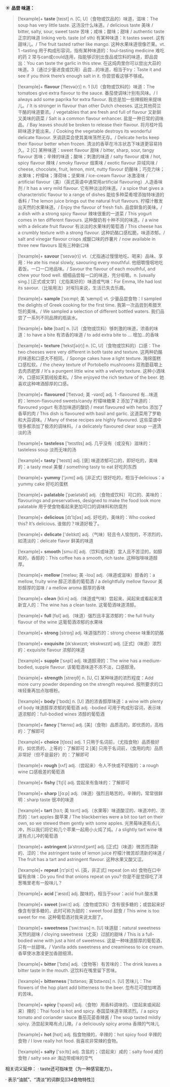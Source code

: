 ☀ <span class="category">**品尝 味道：**</span>
>[!example]+ <span class="vocabulary">**taste**</span> [teɪst] 
> <span class="definition">n. [C, U]（食物或饮品的）味道，滋味：</span>The soup has very little taste. 这汤没什么味道。/ delicious taste 美味 / bitter, salty, sour, sweet taste 苦味；咸味；酸味；甜味 / authentic taste 正宗的味道 linking verb. taste (of sth) 有某种味道：</span>It tastes sweet. 这有甜味儿。/ The fruit tasted rather like mango. 这种水果味道很像芒果。<span class="definition">vt. 1 –tasting 用于构成形容词，指有某种味道的：</span>foul-tasting medicine 难吃的药 <span class="definition">2 常与can或could连用，指能够识别出食品或饮料的味道，即品尝出：</span>You can taste the garlic in this stew. 在这炖肉里你可以尝出大蒜的味道。<span class="definition">3（通过少量进食或饮用）品尝…的味道，相当于try：</span>Taste it and see if you think there’s enough salt in it. 你尝尝看这够不够咸。
           
>[!example]+ <span class="vocabulary">**flavour**</span> [ˈfleɪvə(r)]
> <span class="definition">n. 1 [U]（食物或饮料的）味道：</span>The tomatoes give extra flavour to the sauce. 番茄使调味汁别有风味。/ I always add some paprika for extra flavour. 我总是加一些辣椒粉来提味儿。/ It is stronger in flavour than other Dutch cheeses. 这比其他荷兰干酪的味道要浓。/ vegetables that are fresh and full of flavour 又新鲜又美味的蔬菜 / Salt is a common flavour enhancer. 盐是一种日常的调味品。/ Bay leaves should be broken to release their flavour. 将月桂叶捣碎味道才能出来。/ Cooking the vegetable destroys its wonderful delicate flavour. 烹调蔬菜会使其美味荡然无存。/ Delicate herbs keep their flavour better when frozen. 清淡的香草在冷冻状态下味道更容易持久。<span class="definition">2 [C] 某种味道：</span>sweet flavour 甜味 / bitter, sharp, sour, tangy flavour 苦味；辛辣的味道；酸味；刺激的味道 / salty flavour 咸味 / hot, spicy flavour 辣味 / smoky flavour 烟熏味 / exotic flavour 异域风味 / cheese, chocolate, fruit, lemon, mint, nutty flavour 奶酪味；巧克力味；水果味；柠檬味；薄荷味；坚果味 / ice-cream flavour 冰激凌味 / artificial flavour（美）（英式英语中通常用artificial flavouring）人造香味剂 / It has a very mild flavour. 它有种淡淡的味道。/ a spice that gives a characteristic flavour to a range of dishes 能给多种菜肴增添独特味道的香料 / The lemon juice brings out the natural fruit flavours. 柠檬汁散发出天然的水果味道。/ Enjoy the flavour of fresh fish. 品尝鲜鱼的美味。/ a dish with a strong spicy flavour 辣味很重的一道菜 / This yogurt comes in ten different flavours. 这种酸奶有十种不同的味道。/ a wine with a delicate fruit flavour 有淡淡的水果味的葡萄酒 / This cheese has a crumbly texture with a strong flavour. 这种奶酪口感松脆，味道浓郁。/ salt and vinegar flavour crisps 咸酸口味的炸薯片 / now available in three new flavours 现有三种新口味
           
>[!example]+ <span class="vocabulary">**savour**</span> [ˈseɪvə(r)]
> <span class="definition">vt.（尤指通过慢慢地吃、喝来）品味、享用：</span>He ate his meal slowly, savouring every mouthful. 他细嚼慢咽地吃着饭，一口一口地品味。/ Savour the flavour of each mouthful, and chew your food well. 细细品尝每一口的味道，充分咀嚼。<span class="definition">n. [usually sing.] [正式或文学]（尤指美好的）味道或气味：</span>For Emma, life had lost its savour.（比喻用法）对埃玛来说，生活已失去乐趣。
           
>[!example]+ <span class="vocabulary">**sample**</span> [ˈsɑ:mpl; 美 ˈsæmpl]
> <span class="definition">vt. 少量品尝食物：</span>I sampled the delights of Greek cooking for the first time. 我第一次品尝到希腊烹饪的美味。/ We sampled a selection of different bottled waters. 我们品尝了一系列不同品牌的瓶装水。

>[!example]+ <span class="vocabulary">**bite**</span> [baɪt] 
> <span class="definition">n. [U]（食物或饮料）够刺激的味道，浓香的味道：</span>to have a bite 有浓香的味道 / to add extra bite to ... 增加…的香味
           
>[!example]+ <span class="vocabulary">**texture**</span> [ˈtekstʃə(r)]
> <span class="definition">n. [C, U]（食物或饮料的）口感：</span>The two cheeses were very different in both taste and texture. 这两种奶酪的味道和口感大不相同。/ Sponge cakes have a light texture. 海绵蛋糕口感松软。/ the chewy texture of Portobello mushrooms 双孢蘑菇嚼上去肉质肥厚 / It's a pungent little wine with a velvety texture. 这种小酒味冲，口感如天鹅绒般柔和。/ She enjoyed the rich texture of the beer. 她喜欢这种啤酒醇厚的口感。
           
>[!example]+ <span class="vocabulary">**flavoured**</span> [ˈfleɪvəd; 美 -vərd]
> <span class="definition">adj. 1 -flavoured 有…味道的：</span>lemon-flavoured sweets/candy 柠檬味糖果 <span class="definition">2 添加了味道的：</span>flavoured yogurt 有添加味道的酸奶 / meat flavoured with herbs 添加了香草的肉 / This dish is flavoured with basil and garlic. 这道菜用了罗勒和大蒜调味。/ Many of these recipes are highly flavoured. 这些菜谱中很多都添加了极浓的调味料。/ a delicately flavoured clear soup 一道清淡的汤

>[!example]+ <span class="vocabulary">**tasteless**</span> ['teɪstlɪs] 
> <span class="definition">adj. 几乎没有（或没有）滋味的：</span>tasteless soup 淡而无味的汤

>[!example]+ <span class="vocabulary">**tasty**</span> ['teɪstɪ] 
> <span class="definition">adj. [褒] 味道浓郁可口的，即好吃的，美味的：</span>a tasty meal 美餐 / something tasty to eat 好吃的东西

>[!example]+ <span class="vocabulary">**yummy**</span> ['jʌmɪ] 
> <span class="definition">adj. [非正式] 很好吃的，相当于delicious：</span>a yummy cake 好吃的蛋糕
           
>[!example]+ <span class="vocabulary">**palatable**</span> [ˈpælətəbl]
> <span class="definition">adj.（食物或饮料）可口的、美味的：</span>flavourings and preservatives, designed to make the food look more palatable 用于使食物看起来更加可口的调味料和防腐剂

>[!example]+ <span class="vocabulary">**delicious**</span> [dɪ'lɪʃəs] 
> <span class="definition">adj. 好吃的，美味的：</span>Who cooked this? It’s delicious. 谁做的？味道好极了。

>[!example]+ <span class="vocabulary">**delicate**</span> ['delɪkɪt] 
> <span class="definition">adj.（气味）轻且令人愉悦的，不浓烈的，如清淡的：</span>delicate flavor 鲜美的味道

>[!example]+ <span class="vocabulary">**smooth**</span> [smu:ð] 
> <span class="definition">adj.（饮料或味道）宜人且不苦涩的，如醇和的，香醇的：</span>This coffee has a smooth, rich taste. 这种咖啡味道醇厚。
           
>[!example]+ <span class="vocabulary">**mellow**</span> [ˈmeləʊ; 美 -loʊ]
> <span class="definition">adj.（味道或滋味）醇香的：</span>a mellow, fruity wine 醇正浓香的葡萄酒 / a delightfully mellow flavour 美妙醇厚的滋味 / a mellow aroma 醇厚的香味

>[!example]+ <span class="vocabulary">**clean**</span> [kli:n] 
> <span class="definition">adj.（味道或气味）尝起来、闻起来或看起来清新宜人的：</span>The wine has a clean taste. 这葡萄酒味道清醇。

>[!example]+ <span class="vocabulary">**full**</span> [fʊl] 
> <span class="definition">adj.（味道）强烈且丰富浓郁的：</span>the full fruity flavour of the wine 这葡萄酒浓郁的水果味

>[!example]+ <span class="vocabulary">**strong**</span> [strɒŋ] 
> <span class="definition">adj. 味道强烈的：</span>strong cheese 味重的奶酪
             
>[!example]+ <span class="vocabulary">**exquisite**</span> [ɪkˈskwɪzɪt; ˈekskwɪzɪt]
> <span class="definition">adj. [正式]（味道）浓烈的：</span>exquisite flavour 浓郁的味道         

>[!example]+ <span class="vocabulary">**supple**</span> [ˈsʌpl]
> <span class="definition">adj. 味道醇滑的：</span>The wine has a medium-bodied, supple flavour. 该葡萄酒味道不浓不淡，口感醇滑。

>[!example]+ <span class="vocabulary">**strength**</span> [streŋθ] 
> <span class="definition">n. [U, C] 某种味道的浓烈程度：</span>Add more curry powder depending on the strength required. 按所要求的口味轻重再加点咖喱粉。

>[!example]+ <span class="vocabulary">**body**</span> ['bɒdɪ] 
> <span class="definition">n. [U] 酒的浓香醇厚味道：</span>a wine with plenty of body 味道醇厚浓郁的葡萄酒 <span class="definition">adj. -bodied 可用于构成形容词，表示味道浓郁的：</span>full-bodied wines 浓醇的葡萄酒

>[!example]+ <span class="vocabulary">**fancy**</span> ['fænsɪ] 
> <span class="definition">adj. [美]（食物）品质高的，即优质的，高档的：</span>了解即可

>[!example]+ <span class="vocabulary">**choice**</span> [tʃɒɪs] 
> <span class="definition">adj. 1 只用于名词前，（尤指食物）品质极好的，如优质的、上等的：</span>了解即可 <span class="definition">2 [美] 只用于名词前，（食用的肉）品质非常好（但不是最好）的：</span>了解即可

>[!example]+ <span class="vocabulary">**rough**</span> [rʌf] 
> <span class="definition">adj.（尝起来）令人不快或不舒服的：</span>a rough wine 口感极差的葡萄酒
           
>[!example]+ <span class="vocabulary">**fishy**</span> [ˈfɪʃi]
> <span class="definition">adj. 尝起来有鱼味的：</span>了解即可

>[!example]+ <span class="vocabulary">**sharp**</span> [ʃɑːp] 
> <span class="definition">adj.（味道）强烈且略苦的，辛辣的，常常很鲜明：</span>sharp taste 很冲的味道
           
>[!example]+ <span class="vocabulary">**tart**</span> [tɑ:t; 美 tɑ:rt]
> <span class="definition">adj.（水果等）味道酸涩的、味道冲的、浓烈的：</span>tart apples 酸苹果 / The blackberries were a bit too tart on their own, so we stewed them gently with some apples. 光黑莓味道有点儿冲，所以我们将它和几个苹果一起用小火炖了炖。/ a slightly tart wine 味道有点儿冲的葡萄酒           

>[!example]+ <span class="vocabulary">**astringent**</span> [əˈstrɪndʒənt]
> <span class="definition">adj. [正式]（味道）微苦而清新的、涩的：</span>the astringent taste of lemon juice 柠檬汁微苦却清新的味道 / The fruit has a tart and astringent flavour. 这种水果又酸又涩。

>[!example]+ <span class="vocabulary">**repeat**</span> [rɪ'pi:t] 
> <span class="definition">vi. [英，非正式] repeat (on sb) 食物在口中留有余味：</span>Do you find that onions repeat on you? 你是不是觉得吃了洋葱嘴里老有一股味儿？

>[!example]+ <span class="vocabulary">**acid**</span> ['æsɪd] 
> <span class="definition">adj. 酸味的，相当于sour：</span>acid fruit 酸水果

>[!example]+ <span class="vocabulary">**sweet**</span> [swi:t] 
> <span class="definition">adj.（食物或饮料）含有很多糖的；或尝起来好像含有很多糖的，此时可称为甜的：</span>sweet food 甜食 / This wine is too sweet for me. 这种葡萄酒对我来说太甜了。
           
>[!example]+ <span class="vocabulary">**sweetness**</span> [ˈswi:tnəs]
> <span class="definition">n. [U] 味道甜：</span>natural sweetness 天然的甜味 / cloying sweetness（尤英）过腻的甜味 / This is a full-bodied wine with just a hint of sweetness. 这是一种味道醇厚的葡萄酒，只有一丝甜味。/ Vanilla adds sweetness and creaminess to ice cream. 香草使冰激凌更加香甜细滑。
 
>[!example]+ <span class="vocabulary">**bitter**</span> ['bɪtə] 
> <span class="definition">adj.（食物等）有苦味的：</span>The drink leaves a bitter taste in the mouth. 这饮料在嘴里留下苦味。
           
>[!example]+ <span class="vocabulary">**bitterness**</span> ['bɪtənəs; 美ˈbɪtɚnɪs]
> <span class="definition">n. [U] 苦味儿：</span>The flowers of the hop plant add bitterness to the beer. 忽布花可增加啤酒的苦味。
           
>[!example]+ <span class="vocabulary">**spicy**</span> [ˈspaɪsi]
> <span class="definition">adj.（食物）用香料调味的、（尝起来或闻起来）辣的：</span>Thai food is hot and spicy. 泰国菜味道辛辣浓烈。/ a spicy tomato and coriander sauce 番茄芫荽香辣酱 / The soup tasted mildly spicy. 汤尝起来略有点儿辣。/ a deliciously spicy aroma 香辣的气味儿

>[!example]+ <span class="vocabulary">**hot**</span> [hɒt] 
> <span class="definition">adj. 指食物辣的，辛辣的：</span>hot spicy food 辛辣的食物 / I love really hot food. 我喜欢非常辣的食物。

>[!example]+ <span class="vocabulary">**salty**</span> ['sɔ:ltɪ] 
> <span class="definition">adj. 含盐的；（尝起来）咸的：</span>salty food 咸的食物 / salty sea air 海边带咸味的空气

相关词义延伸：
· taste还可指味觉（为一种感官能力）。

· 表示“油腻”、“清淡”的词群见[[34食物特性]]
